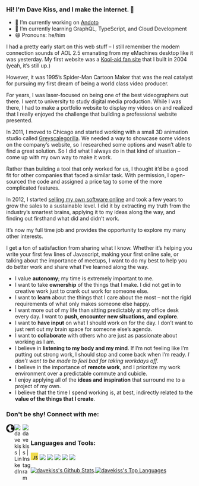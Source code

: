 ### Hi! I'm Dave Kiss, and I make the internet. 👋

- 🔭  I’m currently working on [Andoto](https://andoto.com)
- 🌱  I’m currently learning GraphQL, TypeScript, and Cloud Development
- 😄 Pronouns: he/him

I had a pretty early start on this web stuff – I still remember the modem connection sounds of AOL 2.5 emanating from my eMachines desktop like it was yesterday. My first website was a [Kool-aid fan site](http://angelfire.com/oh5/koolaid) that I built in 2004 (yeah, it’s still up.)

However, it was 1995’s Spider-Man Cartoon Maker that was the real catalyst for pursuing my first dream of being a world class video producer.

For years, I was laser-focused on being one of the best videographers out there. I went to university to study digital media production. While I was there, I had to make a portfolio website to display my videos on and realized that I really enjoyed the challenge that building a professional website presented.

In 2011, I moved to Chicago and started working with a small 3D animation studio called [Greyscalegorilla](https://greyscalegorilla.com). We needed a way to showcase some videos on the company’s website, so I researched some options and wasn’t able to find a great solution. So I did what I always do in that kind of situation – come up with my own way to make it work.

Rather than building a tool that only worked for us, I thought it’d be a good fit for other companies that faced a similar task. With permission, I open-sourced the code and assigned a price tag to some of the more complicated features.

In 2012, I started [selling my own software online](https://vimeography.com) and took a few years to grow the sales to a sustainable level. I did it by extracting my truth from the industry’s smartest brains, applying it to my ideas along the way, and finding out firsthand what did and didn’t work.

It’s now my full time job and provides the opportunity to explore my many other interests.

I get a ton of satisfaction from sharing what I know. Whether it’s helping you write your first few lines of Javascript, making your first online sale, or talking about the importance of meetups, I want to do my best to help you do better work and share what I’ve learned along the way.

- I value **autonomy**; my time is extremely important to me.
- I want to take **ownership** of the things that I make. I did not get in to creative work just to crank out work for someone else.
- I want to **learn** about the things that I care about the most – not the rigid requirements of what only makes someone else happy.
- I want more out of my life than sitting predictably at my office desk every day. I want to **push, encounter new situations, and explore**.
- I want to **have input** on what I should work on for the day. I don’t want to just rent out my brain space for someone else’s agenda.
- I want to **collaborate** with others who are just as passionate about working as I am.
- I believe in **listening to my body and my mind**. If I’m not feeling like I’m putting out strong work, I should stop and come back when I’m ready. _I don’t want to be made to feel bad for taking workdays off._
- I believe in the importance of **remote work**, and I prioritize my work environment over a predictable commute and cubicle.
- I enjoy applying all of the **ideas and inspiration** that surround me to a project of my own.
- I believe that the time I spend working is, at best, indirectly related to the **value of the things that I create**.

### Don't be shy! Connect with me:

[<img align="left" alt="https://davekiss.com" width="22px" src="https://raw.githubusercontent.com/iconic/open-iconic/master/svg/globe.svg" />][website]
[<img align="left" alt="davekiss | LinkedIn" width="22px" src="https://cdn.jsdelivr.net/npm/simple-icons@v3/icons/linkedin.svg" />][linkedin]
[<img align="left" alt="davekiss | Instagram" width="22px" src="https://cdn.jsdelivr.net/npm/simple-icons@v3/icons/twitter.svg" />][twitter]

<br />

### Languages and Tools:

<code><img height="20" src="https://raw.githubusercontent.com/github/explore/80688e429a7d4ef2fca1e82350fe8e3517d3494d/topics/javascript/javascript.png"></code>
<code><img height="20" src="https://www.vectorlogo.zone/logos/typescriptlang/typescriptlang-icon.svg"></code>
<code><img height="20" src="https://www.vectorlogo.zone/logos/reactjs/reactjs-icon.svg"></code>
<code><img height="20" src="https://www.vectorlogo.zone/logos/graphql/graphql-icon.svg"></code>
<code><img height="20" src="https://www.vectorlogo.zone/logos/nodejs/nodejs-icon.svg"></code> 
<code><img height="20" src="https://www.vectorlogo.zone/logos/amazon_aws/amazon_aws-icon.svg"></code>

<a target=_blank href="https://github.com/davekiss">
  <img align="center" alt="davekiss's Github Stats" src="https://github-readme-stats-beige-pi.vercel.app/api?username=davekiss&show_icons=true&hide_border=true&count_private=true"/>
</a>
<a target=_blank href="https://github.com/davekiss">
  <img align="center" alt="davekiss's Top Languages" src="https://github-readme-stats-beige-pi.vercel.app/api/top-langs/?username=davekiss&layout=compact"/>
</a>

[website]: https://davekiss.com/
[twitter]: https://twitter.com/davekiss
[linkedin]: https://linkedin.com/in/davekiss
